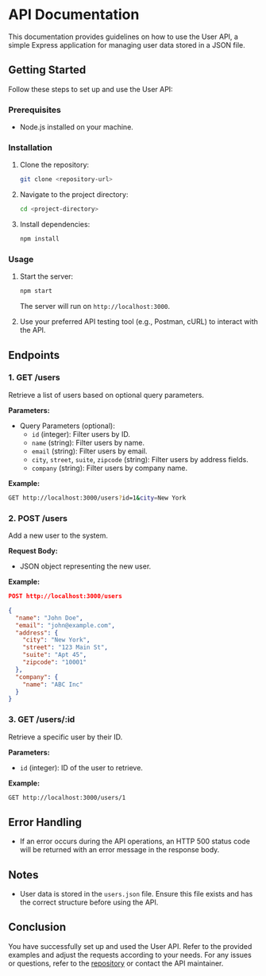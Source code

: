 # API Documentation

This documentation provides guidelines on how to use the User API, a simple Express application for managing user data stored in a JSON file.

## Getting Started

Follow these steps to set up and use the User API:

### Prerequisites

- Node.js installed on your machine.

### Installation

1. Clone the repository:

   ```bash
   git clone <repository-url>
   ```

2. Navigate to the project directory:

   ```bash
   cd <project-directory>
   ```

3. Install dependencies:

   ```bash
   npm install
   ```

### Usage

1. Start the server:

   ```bash
   npm start
   ```

   The server will run on `http://localhost:3000`.

2. Use your preferred API testing tool (e.g., Postman, cURL) to interact with the API.

## Endpoints

### 1. GET /users

Retrieve a list of users based on optional query parameters.

**Parameters:**
- Query Parameters (optional):
  - `id` (integer): Filter users by ID.
  - `name` (string): Filter users by name.
  - `email` (string): Filter users by email.
  - `city`, `street`, `suite`, `zipcode` (string): Filter users by address fields.
  - `company` (string): Filter users by company name.

**Example:**
```bash
GET http://localhost:3000/users?id=1&city=New York
```

### 2. POST /users

Add a new user to the system.

**Request Body:**
- JSON object representing the new user.

**Example:**
```json
POST http://localhost:3000/users

{
  "name": "John Doe",
  "email": "john@example.com",
  "address": {
    "city": "New York",
    "street": "123 Main St",
    "suite": "Apt 45",
    "zipcode": "10001"
  },
  "company": {
    "name": "ABC Inc"
  }
}
```

### 3. GET /users/:id

Retrieve a specific user by their ID.

**Parameters:**
- `id` (integer): ID of the user to retrieve.

**Example:**
```bash
GET http://localhost:3000/users/1
```

## Error Handling

- If an error occurs during the API operations, an HTTP 500 status code will be returned with an error message in the response body.

## Notes

- User data is stored in the `users.json` file. Ensure this file exists and has the correct structure before using the API.

## Conclusion

You have successfully set up and used the User API. Refer to the provided examples and adjust the requests according to your needs. For any issues or questions, refer to the [repository](<repository-url>) or contact the API maintainer.